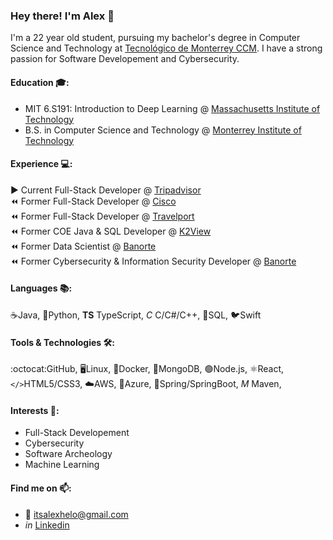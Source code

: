 ### Hey there!  I'm Alex 👋

I'm a 22 year old student, pursuing my bachelor's degree in Computer Science and Technology at [Tecnológico de Monterrey CCM](https://tec.mx/en). I have a strong passion for Software Developement and Cybersecurity. 

#### Education 🎓:

- MIT 6.S191: Introduction to Deep Learning @ [Massachusetts Institute of Technology](https://www.mit.edu)
- B.S. in Computer Science and Technology @ [Monterrey Institute of Technology](https://tec.mx/en)

#### Experience 💻:

▶️ Current Full-Stack Developer @ [Tripadvisor](https://www.tripadvisor.com)  
⏪ Former Full-Stack Developer @ [Cisco](https://www.cisco.com)  
⏪ Former Full-Stack Developer @ [Travelport](https://www.travelport.com)                                                                                            
⏪ Former COE Java & SQL Developer @ [K2View](https://www.k2view.com)  
⏪ Former Data Scientist @ [Banorte](https://www.banorte.com)  
⏪ Former Cybersecurity & Information Security Developer @ [Banorte](https://www.banorte.com)  

#### Languages 📚:

:coffee:Java, :snake:Python, **TS** TypeScript, *C* C/C#/C++, :dolphin:SQL, :bird:Swift

#### Tools & Technologies 🛠️: 

:octocat:GitHub, 🖥️Linux, :whale:Docker, 🌿MongoDB, :green_circle:Node.js, :atom_symbol:React, `</>`HTML5/CSS3, ☁️AWS, 🔵Azure, 🍃Spring/SpringBoot, *M* Maven, 

#### Interests 🧠: 

- Full-Stack Developement
- Cybersecurity
- Software Archeology
- Machine Learning


#### Find me on 📫:

- :email: itsalexhelo@gmail.com
- *in* [Linkedin](https://linkedin.com/in/alexhelo)


<!--
**AlexHelo/AlexHelo** is a ✨ _special_ ✨ repository because its `README.md` (this file) appears on your GitHub profile.

Here are some ideas to get you started:

- 🔭 I’m currently working on ...
- 🌱 I’m currently learning ...
- 👯 I’m looking to collaborate on ...
- 🤔 I’m looking for help with ...
- 💬 Ask me about ...
- 📫 How to reach me: ...
- 😄 Pronouns: ...
- ⚡ Fun fact: ...
-->



